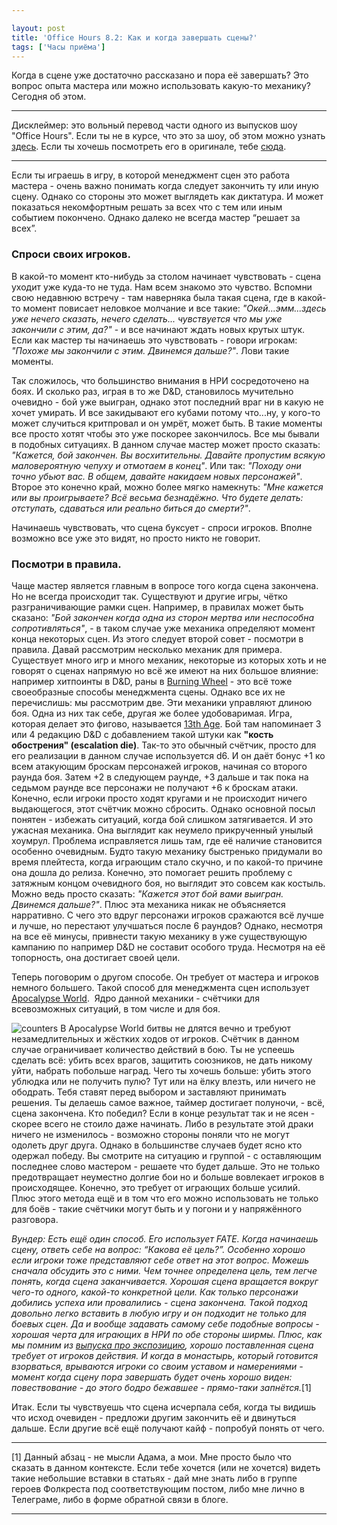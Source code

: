 ```yaml
---

layout: post
title: 'Office Hours 8.2: Как и когда завершать сцены?'
tags: ['Часы приёма']
---
```


Когда в сцене уже достаточно рассказано и пора её завершать? Это вопрос опыта мастера или можно использовать какую-то механику? Сегодня об этом.





* * *





Дисклеймер: это вольный перевод части одного из выпусков шоу "Office Hours". Если ты не в курсе, что это за шоу, об этом можно узнать [здесь](https://wunderwaffla.wordpress.com/2017/03/21/что-за-office-hours/). Если ты хочешь посмотреть его в оригинале, тебе [сюда](https://www.youtube.com/playlist?list=PLAmPx8nWedFVGdrP2JmcYzdvZC8sWV5b4).  





* * *



Если ты играешь в игру, в которой менеджмент сцен это работа мастера - очень важно понимать когда следует закончить ту или иную сцену. Однако со стороны это может выглядеть как диктатура. И может показаться некомфортным решать за всех что с тем или иным событием покончено. Однако далеко не всегда мастер “решает за всех”.  



### Спроси своих игроков.   



В какой-то момент кто-нибудь за столом начинает чувствовать - сцена уходит уже куда-то не туда. Нам всем знакомо это чувство. Вспомни свою недавнюю встречу - там наверняка была такая сцена, где в какой-то момент повисает неловкое молчание и все такие: _"Окей...эмм...здесь уже нечего сказать, нечего сделать... чувствуется что мы уже закончили с этим, да?"_ - и все начинают ждать новых крутых штук. Если как мастер ты начинаешь это чувствовать - говори игрокам: _"Похоже мы закончили с этим. Двинемся дальше?"_. Лови такие моменты.  

Так сложилось, что большинство внимания в НРИ сосредоточено на боях. И сколько раз, играя в то же D&D, становилось мучительно очевидно - бой уже выигран, однако этот последний враг ни в какую не хочет умирать. И все закидывают его кубами потому что...ну, у кого-то может случиться критпровал и он умрёт, может быть. В такие моменты все просто хотят чтобы это уже поскорее закончилось. Все мы бывали в подобных ситуациях. В данном случае мастер может просто сказать: _"Кажется, бой закончен. Вы восхитительны. Давайте пропустим всякую маловероятную чепуху и отмотаем в конец"_. Или так: _"Походу они точно убьют вас. В общем, давайте накидаем новых персонажей"_. Второе это конечно край, можно более мягко намекнуть: _"Мне кажется или вы проигрываете? Всё весьма безнадёжно. Что будете делать: отступать, сдаваться или реально биться до смерти?"_.   



Начинаешь чувствовать, что сцена буксует - спроси игроков. Вполне возможно все уже это видят, но просто никто не говорит. 





### Посмотри в правила.  



Чаще мастер является главным в вопросе того когда сцена закончена. Но не всегда происходит так. Существуют и другие игры, чётко разграничивающие рамки сцен. Например, в правилах может быть сказано: _"Бой закончен когда одна из сторон мертва или неспособна сопротивляться"_, - в таком случае уже механика определяют момент конца некоторых сцен. Из этого следует второй совет - посмотри в правила. Давай рассмотрим несколько механик для примера. Существует много игр и много механик, некоторые из которых хоть и не говорят о сценах напрямую но всё же имеют на них большое влияние: например хитпоинты в D&D, раны в [Burning Wheel](https://www.burningwheel.com/) - это всё тоже своеобразные способы менеджмента сцены. Однако все их не перечислишь: мы рассмотрим две. Эти механики управляют длиною боя. Одна из них так себе, другая же более удобоваримая. Игра, которая делает это фигово, называется [13th Age](http://site.pelgranepress.com/index.php/13th-age-core-book/). Бой там напоминает 3 или 4 редакцию D&D с добавлением такой штуки как **"кость обострения" (escalation die)**. Так-то это обычный счётчик, просто для его реализации в данном случае используется d6. И он даёт бонус +1 ко всем атакующим броскам персонажей игроков, начиная со второго раунда боя. Затем +2 в следующем раунде, +3 дальше и так пока на седьмом раунде все персонажи не получают +6 к броскам атаки. Конечно, если игроки просто ходят кругами и не происходит ничего выдающегося, этот счётчик можно сбросить. Однако основной посыл понятен - избежать ситуаций, когда бой слишком затягивается. И это ужасная механика. Она выглядит как неумело прикрученный унылый хоумрул. Проблема исправляется лишь там, где её наличие становится особенно очевидным. Будто такую механику быстренько придумали во время плейтеста, когда играющим стало скучно, и по какой-то причине она дошла до релиза. Конечно, это помогает решить проблему с затяжным концом очевидного боя, но выглядит это совсем как костыль. Можно ведь просто сказать: _"Кажется этот бой вами выигран. Двинемся дальше?"_. Плюс эта механика никак не объясняется нарративно. С чего это вдруг персонажи игроков сражаются всё лучше и лучше, но перестают улучшаться после 6 раундов? Однако, несмотря на все её минусы, привнести такую механику в уже существующую кампанию по например D&D не составит особого труда. Несмотря на её топорность, она достигает своей цели.  

Теперь поговорим о другом способе. Он требует от мастера и игроков немного большего. Такой способ для менеджмента сцен использует [Apocalypse World](http://apocalypse-world.com/).  Ядро данной механики - счётчики для всевозможных ситуаций, в том числе и для боя. 

![counters](https://wunderwaffla.files.wordpress.com/2017/05/counters.png)
В Apocalypse World битвы не длятся вечно и требуют незамедлительных и жёстких ходов от игроков. Счётчик в данном случае ограничивает количество действий в бою. Ты не успеешь сделать всё: убить всех врагов, защитить союзников, не дать никому уйти, набрать побольше наград. Чего ты хочешь больше: убить этого ублюдка или не получить пулю? Тут или на ёлку влезть, или ничего не ободрать. Тебя ставят перед выбором и заставляют принимать решения. Ты делаешь самое важное, таймер достигает полуночи, - всё, сцена закончена. Кто победил? Если в конце результат так и не ясен - скорее всего не стоило даже начинать. Либо в результате этой драки ничего не изменилось - возможно стороны поняли что не могут одолеть друг друга. Однако в большинстве случаев будет ясно кто одержал победу. Вы смотрите на ситуацию и группой - с оставляющим последнее слово мастером - решаете что будет дальше. Это не только предотвращает неуместно долгие бои но и больше вовлекает игроков в происходящее. Конечно, это требует от играющих больше усилий. Плюс этого метода ещё и в том что его можно использовать не только для боёв - такие счётчики могут быть и у погони и у напряжённого разговора.

_Вундер: Есть ещё один способ. Его использует FATE. Когда начинаешь сцену, ответь себе на вопрос: “Какова её цель?”. Особенно хорошо если игроки тоже представляют себе ответ на этот вопрос. Можешь сначала обсудить это с ними. Чем точнее определена цель, тем легче понять, когда сцена заканчивается. Хорошая сцена вращается вокруг чего-то одного, какой-то конкретной цели. Как только персонажи добились успеха или провалились - сцена закончена. Такой подход довольно легко вставить в любую игру и он подходит не только для боевых сцен. Да и вообще задавать самому себе подобные вопросы - хорошая черта для играющих в НРИ по обе стороны ширмы. Плюс, как мы помним из [выпуска про экспозицию](https://wunderwaffla.wordpress.com/2017/04/29/o_o_8_3/), хорошо поставленная сцена требует от игроков действия. И когда в монастырь, который готовится взорваться, врываются игроки со своим уставом и намерениями - момент когда сцену пора завершать будет очень хорошо виден: повествование - до этого бодро бежавшее - прямо-таки запнётся._[1]

Итак. Если ты чувствуешь что сцена исчерпала себя, когда ты видишь что исход очевиден - предложи другим закончить её и двинуться дальше. Если другие всё ещё получают кайф - попробуй понять от чего.



* * *










[1] Данный абзац - не мысли Адама, а мои. Мне просто было что сказать в данном контексте. Если тебе хочется (или не хочется) видеть такие небольшие вставки в статьях - дай мне знать либо в группе героев Фолкреста под соответствующим постом, либо мне лично в Телеграме, либо в форме обратной связи в блоге.



* * *
